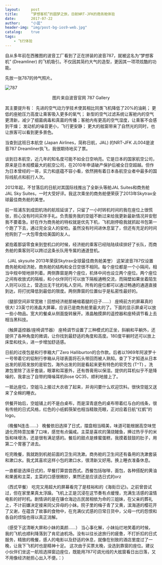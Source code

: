 ```yaml
---
layout:     post
title:      “梦想客机”的圆梦之旅，日航NRT-JFK的商务舱体验
date:       2017-07-22
author:     "小蓝"
header-img: "img/post-bg-ios9-web.jpg"
catalog:    true
tags:
    - 飞行体验
---
```

自从多年前在西雅图的波音工厂看到了正在拼装的波音787，就被这名为“梦想客机” (Dreamliner) 的飞机吸引。不仅因其简约大气的造型，更因其一项项炫酷的功能。

先放一张787的帅气照片。

![787](http://mmbiz.qpic.cn/mmbiz_jpg/Esn54hx91eqp9sHMZZtz667fI9ibau1sjx4ET99cMBiaAdd4dVKv8hj8Xt7rzH7yQIm6ShkcbzibqzMKEEAYVXQjg/640?wx_fmt=jpeg&tp=webp&wxfrom=5&wx_lazy=1)


<center>图片来自波音官网 787 Gallery</center>

其主要提升有：
先进的空气动力学技术使其相比同类飞机降低了20%的油耗；
更低的座舱压力高度让乘客吸入更多的氧气；
新型的空气过滤系统让客舱内的空气更清新，减少了细菌病毒和真菌的传播；客舱内有更高的空气湿度，让乘客不会感到干燥；
发动机的噪音更小，飞行更安静；
更大的舷窗带来了自然光的同时，也让旅客可以看到更多景色。

当查到这班日本航空 (Japan Airlines，简称日航，JAL) 的NRT-JFK JL004是波音787 Dreamliner执飞，我很期待地买了票。

谈到日本航空，近几年的知名度可能不如全日空响亮。它是日本的国家航空公司，原来是日本规模最大的航空公司，在2010年申请破产保护后被全日空超越。但作为日本曾经的一哥，实力和底蕴不容小看，依然拥有着日本各航空业者中最多的国际线航点和航行人次。

2012年起，不甘落后的日航对其国际线推出了全新头等舱JAL Suites和商务舱JAL Sky Suites，一时大受好评。我这次乘坐的商务舱便荣获了2013年Skytrax全球最佳商务舱的美誉。

前一班浦东到成田机场的航班延误了，只留了一小时转机时间的我在座位上很慌张，担心没有时间买伴手礼。负责服务我的空姐不断过来给我更新最新情况并安慰我不要着急。好在作为商务舱的特权就是优先下机，飞机刚停稳我就抓起书包第一个跑了下去，通过完全没人的安检。虽然没有时间进休息室了，但还有充足的时间抢购到了一大包零食给美国的友人。

紧抱着那袋零食来到登机口的时候，经济舱的乘客已经陆陆续续排好了长队，而商务舱的乘客则可以跨过这条长队用专属的通道登机。


（JAL skysuite 2013年荣获Skytrax全球最佳商务舱美誉）
这架波音787仅设置商务舱和经济舱，商务舱的结构和全日空很不相同。每个座位都是一个小隔间，相当中规中矩地排列着。两侧靠窗是两个座位，机体中间也设立两个座位。两个座位之间有收放式的隔板，和小伙伴同行可以放下隔板通畅交流，而隔壁如果坐着陌生人则可以拉上，营造出无干扰的私人空间。所有的座位都可以通过畅通的通道直接到达，将打扰降低到最低的限度。两侧靠窗的位置似乎是私密性最好的。


（腿部空间非常宽敞！回想经济舱那蜷缩着腿的日子……）
座椅前方的屏幕真的很大! 23英寸的液晶大屏幕，应该已是商务舱里最大的了。下面的显示屏桌可以放一些小物品。宽大的餐桌从侧面旋转展开。液晶触摸屏的遥控器和座椅调节看上去相当黑科技。


（触屏遥控器/座椅调节器）
座椅调节设置了三种模式的正坐，斜躺和平躺外，还提供了各种角度的微调，让你找到最舒适的角度和高度。180度平躺时还可以放上床垫和枕头，进一步增加舒适感。

日航的过夜包是和行李箱大厂Zero Halliburton的合作款。后者以1969年阿波罗十一号带着它的铝制行李箱从月球表面将石头带回而被人熟知。查了下才知道从日本出发的航班发放的是软包，海外出发的则是看起来更有特色的软壳包 (T^T) 。洗漱包里除了洁牙套装，眼罩和耳塞外，还有唇膏用以保湿。提供的耳机似乎不是降噪的，我拿出了自带的降噪耳机Bose QC35，顺利地接上了。

一抵达座位，空姐马上接过大衣收了起来，并询问要什么欢迎饮料。很快空姐又送来了全棉的睡衣。

供餐开始后，空姐铺上的不是白桌布，而是深青底色的桌布带着红与白的线条，很有传统的日式风格，红色的小纸鹤筷架也相当精致亮眼，正对应着日航“红鹤”的logo。








（晚餐N连击……）
晚餐依旧选择了日式，摆盘相当精美，味道可能根据高空味觉退化而特意加重了口味，感觉有点偏咸。主菜是喜欢的蒲烧鳗鱼，捧过热乎乎的米饭和味增汤，还是很有满足感的。餐后的甜点是蜂蜜蛋糕，我摸着鼓鼓的肚子，用第二个胃塞了进去。

吃完晚餐，我就跑到机舱前面的卫生间洗漱。商务舱的卫生间还有备用的洗漱套装和漱口水。我尤其喜欢这样小包的漱口水，很清新又好用。换上睡衣准备休息。

一直都是选择日式的，早餐打算尝尝西式。西餐包括咖啡，面包，各种搭配的黄油和果酱和主菜，主菜的口感很微妙，果然还是应该选日式的orz


（西式早餐）
吃完又用超大的屏幕看完了是枝裕和的《海街日记》。之前曾尝试过，但在家里果真太浮躁。飞机上正是沉浸在这节奏有点缓慢，充满生活感的温情电影的好时机。剧情讲的是在镰仓海边古民居相依为命的三姐妹，在父亲的葬礼上，不计前嫌决定接来同父异母的小妹。院子里的梅子青了又黄，滨海道的樱花开了又谢，在蕴含了故事的食物中，在充满仪式感的日常日货中，父母一代的怨恨和各自的烦恼也得以真正消解。


（感受下这清晰大屏和小妹的美颜……）
当心事化解，小妹灿烂地笑着的时候，我的飞机也顺利降落到了肯尼迪机场。没有以往长途旅行的疲惫，不打折扣的日式服务，精致的晚餐，感人的电影以及舒适的休息，就像在别致的酒店里度过了一晚，让我下飞机时也是精神十足。
这次由于买票太晚，没选到靠窗的座位。建议小伙伴们坐这一航班选择窗边座位，既能用787可调光线的大舷窗看日出日落，又不用像经济舱担心出入不便。：）

